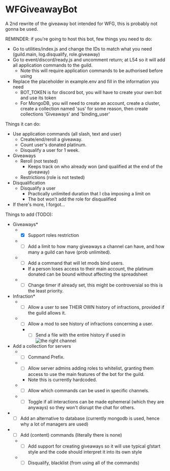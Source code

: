 # WFGiveawayBot
A 2nd rewrite of the giveaway bot intended for WFG, this is probably not gonna be used.


REMINDER: if you're going to host this bot, few things you need to do:
* Go to utilities/index.js and change the IDs to match what you need (guild.main, log.disqualify, role.giveaway)
* Go to event/discord/ready.js and uncomment return; at L54 so it will add all application commands to the guild.
  * Note this will require application commands to be authorised before using
* Replace the placeholder in example.env and fill in the information you need
  * BOT_TOKEN is for discord bot, you will have to create your own bot and use its token
  * For MongoDB, you will need to create an account, create a cluster, create a collection named 'sus' for some reason, then create collections 'Giveaways' and 'binding_user'

Things it can do:
* Use application commands (all slash, text and user)
  * Create/end/reroll a giveaway.
  * Count user's donated platinum.
  * Disqualify a user for 1 week.
* Giveaways
  * Reroll (not tested)
    * Keeps track on who already won (and qualified at the end of the giveaway)
  * Restrictions (role is not tested)
* Disqualification
  * Disqualify a user
    * Practically unlimited duration that I cba imposing a limit on
    * The bot won't add the role for disqualified
* If there's more, I forgot...

Things to add (TODO):
* Giveaways*
  * - [x] Support roles restriction
  * - [ ] Add a limit to how many giveaways a channel can have, and how many a guild can have (prob unlimited).
  * - [ ] Add a command that will let mods bind users.
    * If a person loses access to their main account, the platinum donated can be bound without affecting the spreadsheet
  * - [ ] Change timer if already set, this might be controversial so this is the least priority.
* Infraction*
  * - [ ] Allow a user to see THEIR OWN history of infractions, provided if the guild allows it.
  * - [ ] Allow a mod to see history of infractions concerning a user.
    * - [ ] Send a file with the entire history if used in ![the right channel](https://i.imgur.com/wBjmBZd.png)
* Add a collection for servers
  * - [ ] Command Prefix.
  * - [ ] Allow server admins adding roles to whitelist, granting them access to use the main features of the bot for the guild.
    * Note this is currently hardcoded.
  * - [ ] Allow which commands can be used in specific channels.
  * - [ ] Toggle if all interactions can be made ephemeral (which they are anyways) so they won't disrupt the chat for others.
* - [ ] Add an alternative to database (currently mongodb is used, hence why a lot of managers are used)
* - [ ] Add (content) commands (literally there is none)
  * - [ ] Add support for creating giveaways so it will use typical g!start style and the code should interpret it into its own style
  * - [ ] Disqualify, blacklist (from using all of the commands)